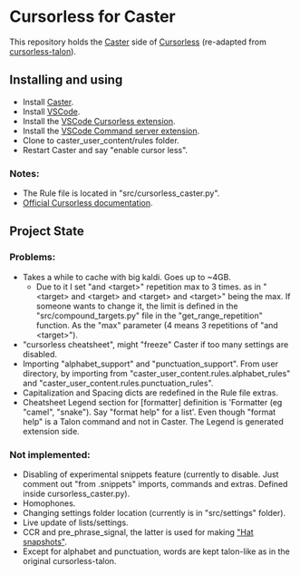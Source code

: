 # Cursorless for Caster
This repository holds the [Caster](https://github.com/dictation-toolbox/Caster) side of [Cursorless](https://github.com/cursorless-dev/cursorless) (re-adapted from [cursorless-talon](https://github.com/cursorless-dev/cursorless/tree/main/cursorless-talon)).

## Installing and using
* Install [Caster](https://github.com/dictation-toolbox/Caster).
* Install [VSCode](https://code.visualstudio.com).
* Install the [VSCode Cursorless extension](https://marketplace.visualstudio.com/items?itemName=pokey.cursorless).
* Install the [VSCode Command server extension](https://marketplace.visualstudio.com/items?itemName=pokey.command-server).
* Clone to caster_user_content/rules folder.
* Restart Caster and say "enable cursor less".

### Notes:
* The Rule file is located in "src/cursorless_caster.py".
* [Official Cursorless documentation](https://www.cursorless.org/docs/).

## Project State
### Problems:
* Takes a while to cache with big kaldi. Goes up to ~4GB.
	* Due to it I set "and \<target\>" repetition max to 3 times.
	as in "\<target\> and \<target\> and \<target\> and \<target\>" being the max. 
	  If someone wants to change it, the limit is defined in the "src/compound_targets.py" file in the "get_range_repetition" function. As the "max" parameter (4 means 3 repetitions of "and \<target\>").
* "cursorless cheatsheet", might "freeze" Caster if too many settings are disabled.	
* Importing "alphabet_support" and "punctuation_support". From user directory, by importing from "caster_user_content.rules.alphabet_rules" and "caster_user_content.rules.punctuation_rules".
* Capitalization and Spacing dicts are redefined in the Rule file extras.
* Cheatsheet Legend section for [formatter] definition is 'Formatter (eg "camel", "snake"). Say "format help" for a list'. Even though "format help" is a Talon command and not in Caster. The Legend is generated extension side.

### Not implemented:
* Disabling of experimental snippets feature (currently to disable. Just comment out "from .snippets" imports, commands and extras. Defined inside cursorless_caster.py).
* Homophones.
* Changing settings folder location (currently is in "src/settings" folder).
* Live update of lists/settings.
* CCR and pre_phrase_signal, the latter is used for making ["Hat snapshots"](https://www.cursorless.org/docs/contributing/architecture/hat-snapshots/).
* Except for alphabet and punctuation, words are kept talon-like as in the original cursorless-talon.
